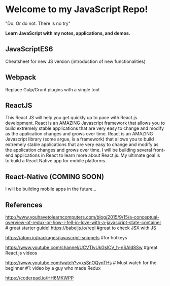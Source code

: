 # Welcome to my JavaScript Repo!

"Do. Or do not. There is no try"

**Learn JavaScript with my notes, applications, and demos.**

## JavaScriptES6
Cheatsheet for new JS version (introduction of new functionalities)

## Webpack
Replace Gulp/Grunt plugins with a single tool

## ReactJS
This React JS will help you get quickly up to pace with React.js development. React is an AMAZING Javascript framework that allows you to build extremely stable applications that are very easy to change and modify as the application changes and grows over time.
React is an AMAZING Javascript library (some argue, is a framework) that allows you to build extremely stable applications that are very easy to change and modify as the application changes and grows over time. I will be building several front-end applications in React to learn more about React.js. My ultimate goal is to build a React Native app for mobile platforms.


## React-Native (COMING SOON)
I will be building mobile apps in the future...

## References
http://www.youhavetolearncomputers.com/blog/2015/9/15/a-conceptual-overview-of-redux-or-how-i-fell-in-love-with-a-javascript-state-container # great starter guide!
https://babeljs.io/repl #great to check JSX with JS

https://atom.io/packages/javascript-snippets #for hotkeys

https://www.youtube.com/channel/UCVTlvUkGslCV_h-nSAId8Sw #great React.js videos

https://www.youtube.com/watch?v=xsSnOQynTHs # Must watch for the beginner #1: video by a guy who made Redux

https://coderpad.io/HH6MKWPP
